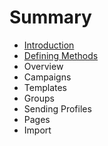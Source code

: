 # Summary

* [Introduction](README.md)
* [Defining Methods](methods.md)
* Overview
* Campaigns
* Templates
* Groups
* Sending Profiles
* Pages
* Import


